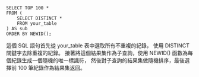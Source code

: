 ```
SELECT TOP 100 *
FROM (
    SELECT DISTINCT *   
    FROM your_table
) AS sub
ORDER BY NEWID();
```

這個 SQL 語句首先從 your_table 表中選取所有不重複的紀錄，
使用 DISTINCT 關鍵字去除重複的紀錄。
接著將這個結果集作為子查詢，使用 NEWID()
函數為每個紀錄生成一個隨機的唯一標識符，
然後對子查詢的結果集做隨機排序，最後選擇前 100 筆紀錄作為結果集返回。
